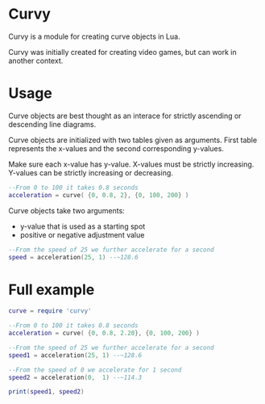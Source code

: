 # Curvy
Curvy is a module for creating curve objects in Lua.

Curvy was initially created for creating video games, but can work in another context.

# Usage
Curve objects are best thought as an interace for strictly ascending or descending line diagrams.

Curve objects are initialized with two tables given as arguments.
First table represents the x-values and the second corresponding y-values.

Make sure each x-value has y-value. X-values must be strictly increasing. Y-values can be strictly increasing or decreasing.

```lua
--From 0 to 100 it takes 0.8 seconds
acceleration = curve( {0, 0.8, 2}, {0, 100, 200} )
```

Curve objects take two arguments:
* y-value that is used as a starting spot
* positive or negative adjustment value

```lua
--From the speed of 25 we further accelerate for a second
speed = acceleration(25, 1) --~128.6
```

# Full example
```lua
curve = require 'curvy'

--From 0 to 100 it takes 0.8 seconds
acceleration = curve( {0, 0.8, 2.20}, {0, 100, 200} )

--From the speed of 25 we further accelerate for a second
speed1 = acceleration(25, 1) --~128.6

--From the speed of 0 we accelerate for 1 second
speed2 = acceleration(0,  1) --~114.3

print(speed1, speed2)

```
